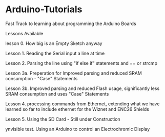 Arduino-Tutorials
=================

Fast Track to learning about programming the Arduino Boards

Lessons Available

lesson 0. How big is an Empty Sketch anyway

Lesson 1. Reading the Serial input a line at time

Lesson 2. Parsing the line using  "if else if" statements and == or strcmp

Lesson 3a. Preperation for Improved parsing and reduced SRAM consumption - "Case" Statements

Lesson 3b. Improved parsing and reduced Flash usage, significantly less SRAM consumption and uses "Case" Statements

Lesson 4. processing commands from Ethernet, extending what we have learned so far to include ethernet for the Wiznet and ENC26 Shields

Lesson 5. Using the SD Card - Still under Construction

ynvisible test. Using an Arduino to control an Electrochromic Display
